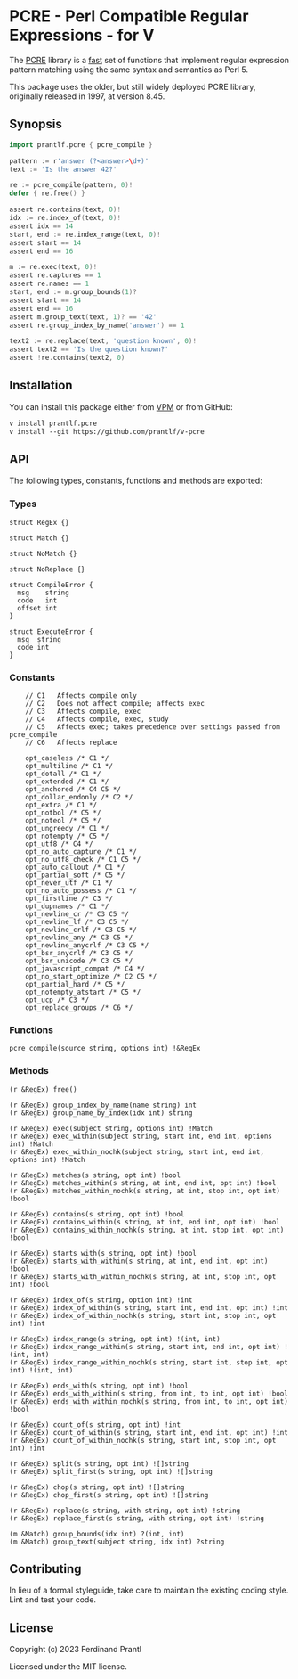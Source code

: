 # PCRE - Perl Compatible Regular Expressions - for V

The [PCRE] library is a [fast](bench/README.md) set of functions that implement regular expression pattern matching using the same syntax and semantics as Perl 5.

This package uses the older, but still widely deployed PCRE library, originally released in 1997, at version 8.45.

## Synopsis

```go
import prantlf.pcre { pcre_compile }

pattern := r'answer (?<answer>\d+)'
text := 'Is the answer 42?'

re := pcre_compile(pattern, 0)!
defer { re.free() }

assert re.contains(text, 0)!
idx := re.index_of(text, 0)!
assert idx == 14
start, end := re.index_range(text, 0)!
assert start == 14
assert end == 16

m := re.exec(text, 0)!
assert re.captures == 1
assert re.names == 1
start, end := m.group_bounds(1)?
assert start == 14
assert end == 16
assert m.group_text(text, 1)? == '42'
assert re.group_index_by_name('answer') == 1

text2 := re.replace(text, 'question known', 0)!
assert text2 == 'Is the question known?'
assert !re.contains(text2, 0)
```

## Installation

You can install this package either from [VPM] or from GitHub:

```txt
v install prantlf.pcre
v install --git https://github.com/prantlf/v-pcre
```

## API

The following types, constants, functions and methods are exported:

### Types

    struct RegEx {}

    struct Match {}

    struct NoMatch {}

    struct NoReplace {}

    struct CompileError {
      msg    string
      code   int
      offset int
    }

    struct ExecuteError {
      msg  string
      code int
    }

### Constants

		// C1   Affects compile only
		// C2   Does not affect compile; affects exec
		// C3   Affects compile, exec
		// C4   Affects compile, exec, study
		// C5   Affects exec; takes precedence over settings passed from pcre_compile
		// C6   Affects replace

		opt_caseless /* C1 */
		opt_multiline /* C1 */
		opt_dotall /* C1 */
		opt_extended /* C1 */
		opt_anchored /* C4 C5 */
		opt_dollar_endonly /* C2 */
		opt_extra /* C1 */
		opt_notbol /* C5 */
		opt_noteol /* C5 */
		opt_ungreedy /* C1 */
		opt_notempty /* C5 */
		opt_utf8 /* C4 */
		opt_no_auto_capture /* C1 */
		opt_no_utf8_check /* C1 C5 */
		opt_auto_callout /* C1 */
		opt_partial_soft /* C5 */
		opt_never_utf /* C1 */
		opt_no_auto_possess /* C1 */
		opt_firstline /* C3 */
		opt_dupnames /* C1 */
		opt_newline_cr /* C3 C5 */
		opt_newline_lf /* C3 C5 */
		opt_newline_crlf /* C3 C5 */
		opt_newline_any /* C3 C5 */
		opt_newline_anycrlf /* C3 C5 */
		opt_bsr_anycrlf /* C3 C5 */
		opt_bsr_unicode /* C3 C5 */
		opt_javascript_compat /* C4 */
		opt_no_start_optimize /* C2 C5 */
		opt_partial_hard /* C5 */
		opt_notempty_atstart /* C5 */
		opt_ucp /* C3 */
		opt_replace_groups /* C6 */

### Functions

    pcre_compile(source string, options int) !&RegEx

### Methods

    (r &RegEx) free()

    (r &RegEx) group_index_by_name(name string) int
    (r &RegEx) group_name_by_index(idx int) string

    (r &RegEx) exec(subject string, options int) !Match
    (r &RegEx) exec_within(subject string, start int, end int, options int) !Match
    (r &RegEx) exec_within_nochk(subject string, start int, end int, options int) !Match

    (r &RegEx) matches(s string, opt int) !bool
    (r &RegEx) matches_within(s string, at int, end int, opt int) !bool
    (r &RegEx) matches_within_nochk(s string, at int, stop int, opt int) !bool

    (r &RegEx) contains(s string, opt int) !bool
    (r &RegEx) contains_within(s string, at int, end int, opt int) !bool
    (r &RegEx) contains_within_nochk(s string, at int, stop int, opt int) !bool

    (r &RegEx) starts_with(s string, opt int) !bool
    (r &RegEx) starts_with_within(s string, at int, end int, opt int) !bool
    (r &RegEx) starts_with_within_nochk(s string, at int, stop int, opt int) !bool

    (r &RegEx) index_of(s string, option int) !int
    (r &RegEx) index_of_within(s string, start int, end int, opt int) !int
    (r &RegEx) index_of_within_nochk(s string, start int, stop int, opt int) !int

    (r &RegEx) index_range(s string, opt int) !(int, int)
    (r &RegEx) index_range_within(s string, start int, end int, opt int) !(int, int)
    (r &RegEx) index_range_within_nochk(s string, start int, stop int, opt int) !(int, int)

    (r &RegEx) ends_with(s string, opt int) !bool
    (r &RegEx) ends_with_within(s string, from int, to int, opt int) !bool
    (r &RegEx) ends_with_within_nochk(s string, from int, to int, opt int) !bool

    (r &RegEx) count_of(s string, opt int) !int
    (r &RegEx) count_of_within(s string, start int, end int, opt int) !int
    (r &RegEx) count_of_within_nochk(s string, start int, stop int, opt int) !int

    (r &RegEx) split(s string, opt int) ![]string
    (r &RegEx) split_first(s string, opt int) ![]string

    (r &RegEx) chop(s string, opt int) ![]string
    (r &RegEx) chop_first(s string, opt int) ![]string

    (r &RegEx) replace(s string, with string, opt int) !string
    (r &RegEx) replace_first(s string, with string, opt int) !string

    (m &Match) group_bounds(idx int) ?(int, int)
    (m &Match) group_text(subject string, idx int) ?string

## Contributing

In lieu of a formal styleguide, take care to maintain the existing coding style. Lint and test your code.

## License

Copyright (c) 2023 Ferdinand Prantl

Licensed under the MIT license.

[VPM]: https://vpm.vlang.io/packages/prantlf.pcre
[PCRE]: https://www.pcre.org/

